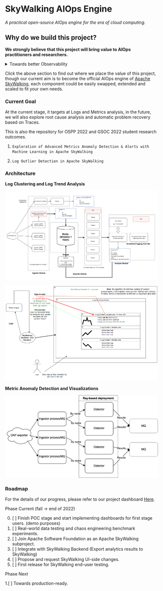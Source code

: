 # SkyWalking AIOps Engine

*A practical open-source AIOps engine for the
era of cloud computing.*

## Why do we build this project?

**We strongly believe that this project will bring value
to AIOps practitioners and researchers.**
<details>
  <summary>Towards better Observability</summary>
We could reason this from the following progressive questions:

1. Are there existing algorithms for telemetry data?
   - **Abundant.**


2. Are the existing algorithms empirically verified?

   - **Most algorithms are not verified in production**


3. Are there practical AIOps frameworks?
   - **Limited, often out of maintenance or commercialized.**


4. Are there open-source AIOps solutions that offers Out-of-Box integrations?
   - **Hardly any.**


5. Why would I need that?
   1. For developers & organizations curious for AIOps:
      - a. Just install and start using it, saves budget, prevents head-scratching.
      - b. Treat this project as a good (or bad) reference for your own AIOps pipeline.
   2. For researchers in the AIOps domain:
      - a. For software engineering researchers - sample for AIOps evolution and empirical study.
      - b. For algorithm researchers - playground for new algorithms, solid case studies.

</details>


Click the above section to find out where we place the value of this project,
though our current aim is to become the official AIOps engine
of [Apache SkyWalking](https://github.com/apache/skywalking),
each component could be easily swapped, extended and scaled to fit your own needs.

### Current Goal

At the current stage, it targets at Logs and Metrics analysis,
in the future, we will also explore root cause analysis and
automatic problem recovery based on Traces.

This is also the repository for
OSPP 2022 and GSOC 2022 student research outcomes.

1. `Exploration of Advanced Metrics Anomaly Detection & Alerts with Machine Learning in Apache SkyWalking`

2. `Log Outlier Detection in Apache SkyWalking`

### Architecture

**Log Clustering and Log Trend Analysis**

![img.png](docs/static/log-clustering-arch.png)

![img_1.png](docs/static/log-trend-analysis-arch.png)

**Metric Anomaly Detection and Visualizations**

![img.png](docs/static/metric-detector.png)

### Roadmap

For the details of our progress, please refer to our project dashboard
[Here](https://github.com/SkyAPM/aiops-engine-for-skywalking/projects?query=is%3Aopen).

Phase Current (fall -> end of 2022)

0. [ ] Finish POC stage and start implementing dashboards for first stage users. (demo purposes)
1. [ ] Real-world data testing and chaos engineering benchmark experiments.
2. [ ] Join Apache Software Foundation as an Apache SkyWalking subproject.
3. [ ] Integrate with SkyWalking Backend (Export analytics results to SkyWalking)
4. [ ] Propose and request SkyWalking UI-side changes.
5. [ ] First release for SkyWalking end-user testing.

Phase Next

1.[ ] Towards production-ready.
